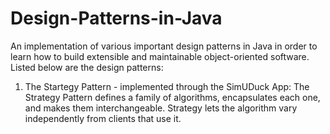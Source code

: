 # Design-Patterns-in-Java
An implementation of various important design patterns in Java in order to learn how to build extensible and maintainable object-oriented software. Listed below are the design patterns: 

1. The Startegy Pattern - implemented through the SimUDuck App:
The Strategy Pattern defines a family of algorithms, encapsulates each one, and makes them interchangeable. Strategy lets the algorithm vary independently from clients that use it. 


